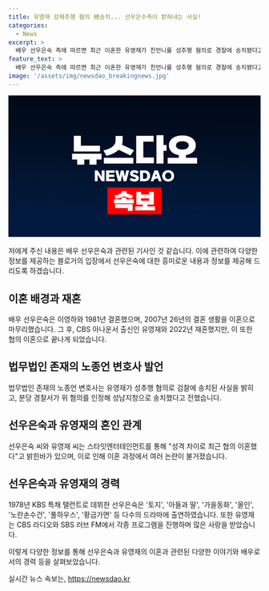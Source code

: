 ```yaml
---
title: 유영재 강제추행 혐의 檢송치... 선우은수측이 밝혀내는 사실!
categories:
  - News
excerpt: >
  배우 선우은숙 측에 따르면 최근 이혼한 유영재가 친언니를 성추행 혐의로 경찰에 송치됐다고 전했다. 26년 만에 이혼한 후, 2022년 재혼한 뒤 협의 이혼한 선우은숙은 이전에는 스타잇엔터테인먼트와 계약했으며 대표작으로는 토지, 풀하우스 등이 있다. 현 남편이었던 유영재는 라디오 프로그램 진행 등 다양한 활동을 했다.
feature_text: >
  배우 선우은숙 측에 따르면 최근 이혼한 유영재가 친언니를 성추행 혐의로 경찰에 송치됐다고 전했다. 26년 만에 이혼한 후, 2022년 재혼한 뒤 협의 이혼한 선우은숙은 이전에는 스타잇엔터테인먼트와 계약했으며 대표작으로는 토지, 풀하우스 등이 있다. 현 남편이었던 유영재는 라디오 프로그램 진행 등 다양한 활동을 했다.
image: '/assets/img/newsdao_breakingnews.jpg'
---
```


<p><img src="/assets/img/newsdao_breakingnews.jpg" alt="pcversion 속보" /></p>

<p>저에게 주신 내용은 배우 선우은숙과 관련된 기사인 것 같습니다. 이에 관련하여 다양한 정보를 제공하는 블로거의 입장에서 선우은숙에 대한 흥미로운 내용과 정보를 제공해 드리도록 하겠습니다.</p>

<h2 data-ke-size="size26">이혼 배경과 재혼</h2>

<p data-ke-size="size16">배우 선우은숙은 이영하와 1981년 결혼했으며, 2007년 26년의 결혼 생활을 이혼으로 마무리했습니다. 그 후, CBS 아나운서 출신인 유영재와 2022년 재혼했지만, 이 또한 협의 이혼으로 끝나게 되었습니다.</p>

<h2 data-ke-size="size26">법무법인 존재의 노종언 변호사 발언</h2>

<p data-ke-size="size16">법무법인 존재의 노종언 변호사는 유영재가 성추행 혐의로 검찰에 송치된 사실을 밝히고, 분당 경찰서가 위 혐의를 인정해 성남지청으로 송치했다고 전했습니다.</p>

<h2 data-ke-size="size26">선우은숙과 유영재의 혼인 관계</h2>

<p data-ke-size="size16">선우은숙 씨와 유영재 씨는 스타잇엔터테인먼트를 통해 "성격 차이로 최근 협의 이혼했다"고 밝힌바가 있으며, 이로 인해 이혼 과정에서 여러 논란이 불거졌습니다. </p>

<h2 data-ke-size="size26">선우은숙과 유영재의 경력</h2>

<p data-ke-size="size16">1978년 KBS 특채 탤런트로 데뷔한 선우은숙은 '토지', '아들과 딸', '가을동화', '올인', '노란손수건', '풀하우스', '황금가면' 등 다수의 드라마에 출연하였습니다. 또한 유영재는 CBS 라디오와 SBS 러브 FM에서 각종 프로그램을 진행하며 많은 사랑을 받았습니다.</p>

<p>이렇게 다양한 정보를 통해 선우은숙과 유영재의 이혼과 관련된 다양한 이야기와 배우로서의 경력 등을 살펴보았습니다.</p>
실시간 뉴스 속보는, <a href="https://newsdao.kr" rel="dofollow">https://newsdao.kr</a>


